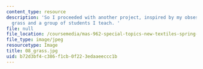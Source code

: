```yaml
---
content_type: resource
description: 'So I proceeded with another project, inspired by my obsession with fake
  grass and a group of students I teach. '
file: null
file_location: /coursemedia/mas-962-special-topics-new-textiles-spring-2010/b72d3bf4c386f1cb0f223edaaeeccc1b_08_grass.jpg
file_type: image/jpeg
resourcetype: Image
title: 08_grass.jpg
uid: b72d3bf4-c386-f1cb-0f22-3edaaeeccc1b
---
```

